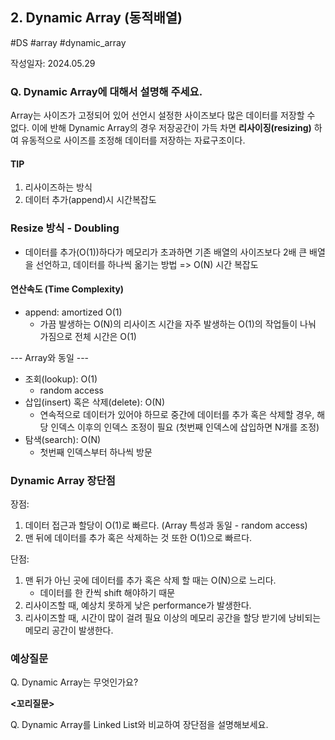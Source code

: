 ## 2. Dynamic Array (동적배열)
#DS #array #dynamic_array

작성일자: 2024.05.29

### Q. Dynamic Array에 대해서 설명해 주세요.

Array는 사이즈가 고정되어 있어 선언시 설정한 사이즈보다 많은 데이터를 저장할 수 없다. 
이에 반해 Dynamic Array의 경우 저장공간이 가득 차면 **리사이징(resizing)** 하여 유동적으로 사이즈를 조정해 데이터를 저장하는 자료구조이다.

#### TIP

1. 리사이즈하는 방식
2. 데이터 추가(append)시 시간복잡도


### Resize 방식 -  Doubling

- 데이터를 추가(O(1))하다가 메모리가 초과하면 기존 배열의 사이즈보다 2배 큰 배열을 선언하고, 데이터를 하나씩 옮기는 방법 => O(N) 시간 복잡도

#### 연산속도 (Time Complexity)

- append: amortized O(1)
  - 가끔 발생하는 O(N)의 리사이즈 시간을 자주 발생하는 O(1)의 작업들이 나눠 가짐으로 전체 시간은 O(1)

--- Array와 동일 ---

- 조회(lookup): O(1)
  - random access
- 삽입(insert) 혹은 삭제(delete): O(N)
  - 연속적으로 데이터가 있어야 하므로 중간에 데이터를 추가 혹은 삭제할 경우, 해당 인덱스 이후의 인덱스 조정이 필요 (첫번째 인덱스에 삽입하면 N개를 조정)
- 탐색(search): O(N)
  - 첫번째 인덱스부터 하나씩 방문

### Dynamic Array 장단점

장점: 

1. 데이터 접근과 할당이 O(1)로 빠르다. (Array 특성과 동일 - random access)
2. 맨 뒤에 데이터를 추가 혹은 삭제하는 것 또한 O(1)으로 빠르다.

단점: 

1. 맨 뒤가 아닌 곳에 데이터를 추가 혹은 삭제 할 때는 O(N)으로 느리다.
   - 데이터를 한 칸씩 shift 해야하기 때문
2. 리사이즈할 때, 예상치 못하게 낮은 performance가 발생한다.
3. 리사이즈할 때, 시간이 많이 걸려 필요 이상의 메모리 공간을 할당 받기에 낭비되는 메모리 공간이 발생한다.


### 예상질문

Q. Dynamic Array는 무엇인가요?


**<꼬리질문>**

Q. Dynamic Array를 Linked List와 비교하여 장단점을 설명해보세요.



